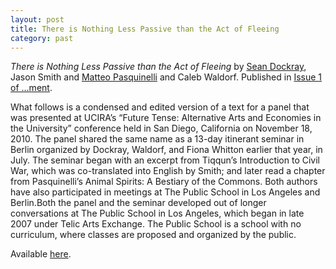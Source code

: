 ```yaml
---
layout: post
title: There is Nothing Less Passive than the Act of Fleeing
category: past
---
```


*There is Nothing Less Passive than the Act of Fleeing* by [Sean Dockray](http://e-rat.org/), Jason Smith and [Matteo Pasquinelli](http://matteopasquinelli.com/) and Caleb Waldorf. Published in [Issue 1 of ...ment](https://web.archive.org/web/20170523052416/http://journalment.org/article/there-nothing-less-passive-act-fleeing).

What follows is a condensed and edited version of a text for a panel that was presented at UCIRA’s “Future Tense: Alternative Arts and Economies in the University” conference held in San Diego, California on November 18, 2010. The panel shared the same name as a 13-day itinerant seminar in Berlin organized by Dockray, Waldorf, and Fiona Whitton earlier that year, in July. The seminar began with an excerpt from Tiqqun’s Introduction to Civil War, which was co-translated into English by Smith; and later read a chapter from Pasquinelli’s Animal Spirits: A Bestiary of the Commons. Both authors have also participated in meetings at The Public School in Los Angeles and Berlin.Both the panel and the seminar developed out of longer conversations at The Public School in Los Angeles, which began in late 2007 under Telic Arts Exchange. The Public School is a school with no curriculum, where classes are proposed and organized by the public.

Available [here](https://anonfiles.com/file/14e5fca5070911ce786d69b10cd3b6e4).